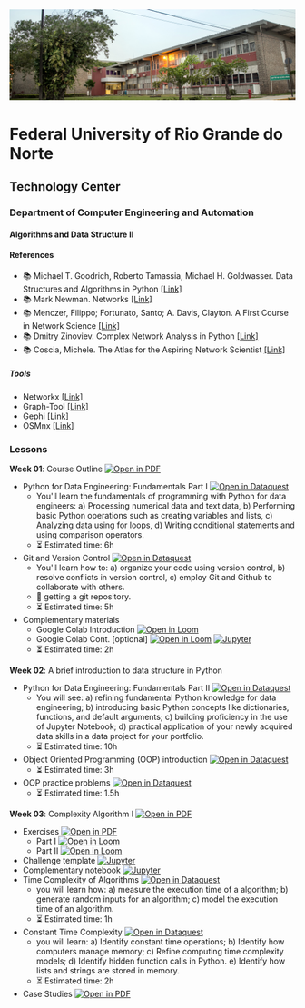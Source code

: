 
<center><img width="800" src="images/ct.jpeg"></center>

# Federal University of Rio Grande do Norte
## Technology Center
### Department of Computer Engineering and Automation 
#### Algorithms and Data Structure II

#### References

- :books: Michael T. Goodrich, Roberto Tamassia, Michael H. Goldwasser. Data Structures and Algorithms in Python [[Link]](https://www.wiley.com/en-br/Data+Structures+and+Algorithms+in+Python-p-9781118290279)
- :books: Mark Newman. Networks [[Link]](https://global.oup.com/academic/product/networks-9780198805090?cc=br&lang=en&)
- :books: Menczer, Filippo; Fortunato, Santo; A. Davis, Clayton. A First Course in Network Science [[Link]](https://www.cambridge.org/us/academic/subjects/physics/statistical-physics/first-course-network-science)
- :books: Dmitry Zinoviev. Complex Network Analysis in Python [[Link]](https://pragprog.com/titles/dzcnapy/complex-network-analysis-in-python/)
- :books: Coscia, Michele. The Atlas for the Aspiring Network Scientist [[Link]](https://www.networkatlas.eu/)

##### Tools
- Networkx [[Link]](https://networkx.org/)
- Graph-Tool [[Link]](https://graph-tool.skewed.de/)
- Gephi [[Link]](https://gephi.org/)
- OSMnx [[Link]](https://github.com/gboeing/osmnx)


### Lessons

**Week 01**: Course Outline [![Open in PDF](https://img.shields.io/badge/-PDF-EC1C24?style=flat-square&logo=adobeacrobatreader)](https://github.com/ivanovitchm/datastructure/tree/main/lessons/week_01/course_outline.pdf)
- Python for Data Engineering: Fundamentals Part I [![Open in Dataquest](https://img.shields.io/badge/link-dataquest-green)](https://www.dataquest.io/course/python-fundamentals-de/)
    - You'll learn the fundamentals of programming with Python for data engineers: a) Processing numerical data and text data, b) Performing basic Python operations such as creating variables and lists, c) Analyzing data using for loops, d) Writing conditional statements and using comparison operators.
    - :hourglass_flowing_sand: Estimated time: 6h
- Git and Version Control [![Open in Dataquest](https://img.shields.io/badge/link-dataquest-green)](https://www.dataquest.io/course/git-and-vcs/)
    - You'll learn how to: a) organize your code using version control, b) resolve conflicts in version control, c) employ Git and Github to collaborate with others.
    - :facepunch: getting a git repository.
    - :hourglass_flowing_sand: Estimated time: 5h
- Complementary materials
    - Google Colab Introduction [![Open in Loom](https://img.shields.io/badge/-Video-83DA77?style=flat-square&logo=loom)](https://www.loom.com/share/8a4f0d34b3cb4d9ea04b6dcf0b3d1aca)
    - Google Colab Cont. [optional] [![Open in Loom](https://img.shields.io/badge/-Video-83DA77?style=flat-square&logo=loom)](https://www.loom.com/share/d96cb0af7d9c4416bfe8145c93248a11) [![Jupyter](https://img.shields.io/badge/-Notebook-191A1B?style=flat-square&logo=jupyter)](https://github.com/ivanovitchm/datastructure/blob/main/lessons/week_01/Python_Tutorial.ipynb)
    - :hourglass_flowing_sand: Estimated time: 2h

**Week 02**: A brief introduction to data structure in Python
- Python for Data Engineering: Fundamentals Part II [![Open in Dataquest](https://img.shields.io/badge/link-dataquest-green)](https://www.dataquest.io/course/python-fundamentals-de-ii/)
    - You will see: a) refining fundamental Python knowledge for data engineering; b) introducing basic Python concepts like dictionaries, functions, and default arguments; c) building proficiency in the use of Jupyter Notebook; d) practical application of your newly acquired data skills in a data project for your portfolio.
    - :hourglass_flowing_sand: Estimated time: 10h
- Object Oriented Programming (OOP) introduction [![Open in Dataquest](https://img.shields.io/badge/link-dataquest-green)](https://app.dataquest.io/c/78/m/435/object-oriented-python/1/introduction)
    - :hourglass_flowing_sand: Estimated time: 3h
- OOP practice problems [![Open in Dataquest](https://img.shields.io/badge/link-dataquest-green)](https://app.dataquest.io/m/1000352/object-oriented-python-practice-problems/1/practice-problems-for-object-oriented-python) 
    - :hourglass_flowing_sand: Estimated time: 1.5h

**Week 03**: Complexity Algorithm I [![Open in PDF](https://img.shields.io/badge/-PDF-EC1C24?style=flat-square&logo=adobeacrobatreader)](https://github.com/ivanovitchm/datastructure/blob/main/lessons/week_03/Complexity%20of%20Algorithms%20Part%20I.pdf)
- Exercises [![Open in PDF](https://img.shields.io/badge/-PDF-EC1C24?style=flat-square&logo=adobeacrobatreader)](https://github.com/ivanovitchm/datastructure/blob/main/lessons/week_03/Exercise%20Complexity%20of%20Algorithms%20Part%20I.pdf)
    - Part I [![Open in Loom](https://img.shields.io/badge/-Video-83DA77?style=flat-square&logo=loom)](https://www.loom.com/share/f1102929b7b241e5b0285b23bc763f34)
    - Part II [![Open in Loom](https://img.shields.io/badge/-Video-83DA77?style=flat-square&logo=loom)](https://www.loom.com/share/08c2c3ec22e5484b9b5342e16e019cd4)
- Challenge template [![Jupyter](https://img.shields.io/badge/-Notebook-191A1B?style=flat-square&logo=jupyter)](https://github.com/ivanovitchm/datastructure/blob/main/lessons/week_03/twonumbersum.ipynb)
- Complementary notebook [![Jupyter](https://img.shields.io/badge/-Notebook-191A1B?style=flat-square&logo=jupyter)](https://github.com/ivanovitchm/datastructure/blob/main/lessons/week_03/complementary_notebook.ipynb)
- Time Complexity of Algorithms [![Open in Dataquest](https://img.shields.io/badge/link-dataquest-green)](https://app.dataquest.io/c/86/m/476) 
    - you will learn how: a) measure the execution time of a algorithm; b) generate random inputs for an algorithm; c) model the execution time of an algorithm.
    - :hourglass_flowing_sand: Estimated time: 1h
- Constant Time Complexity [![Open in Dataquest](https://img.shields.io/badge/link-dataquest-green)](https://app.dataquest.io/c/86/m/477)
    - you will learn: a) Identify constant time operations; b) Identify how computers manage memory; c) Refine computing time complexity models; d) Identify hidden function calls in Python. e) Identify how lists and strings are stored in memory.
    - :hourglass_flowing_sand: Estimated time: 2h
- Case Studies [![Open in PDF](https://img.shields.io/badge/-PDF-EC1C24?style=flat-square&logo=adobeacrobatreader)](https://github.com/ivanovitchm/datastructure/blob/main/lessons/week_03/Case%20Study.pdf)
